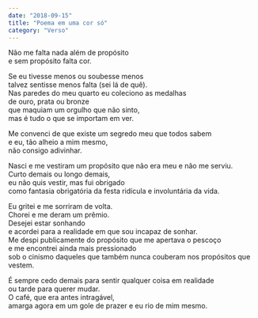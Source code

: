 ```yaml
---
date: "2018-09-15"
title: "Poema em uma cor só"
category: "Verso"
---
```



Não me falta nada além de propósito\
e sem propósito falta cor.

Se eu tivesse menos ou soubesse menos\
talvez sentisse menos falta (sei lá de quê).\
Nas paredes do meu quarto eu coleciono as medalhas\
de ouro, prata ou bronze\
que maquiam um orgulho que não sinto,\
mas é tudo o que se importam em ver.

Me convenci de que existe um segredo meu que todos sabem\
e eu, tão alheio a mim mesmo,\
não consigo adivinhar.

Nasci e me vestiram um propósito que não era meu e não me serviu.\
Curto demais ou longo demais,\
eu não quis vestir, mas fui obrigado\
como fantasia obrigatória da festa ridícula e involuntária da vida.

Eu gritei e me sorriram de volta.\
Chorei e me deram um prêmio.\
Desejei estar sonhando\
e acordei para a realidade em que sou incapaz de sonhar.\
Me despi publicamente do propósito que me apertava o pescoço\
e me encontrei ainda mais pressionado\
sob o cinismo daqueles que também nunca couberam nos propósitos que vestem.

É sempre cedo demais para sentir qualquer coisa em realidade\
ou tarde para querer mudar.\
O café, que era antes intragável,\
amarga agora em um gole de prazer e eu rio de mim mesmo.
